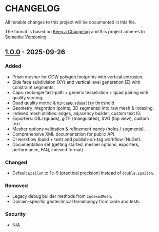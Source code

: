 # CHANGELOG

All notable changes to this project will be documented in this file.

The format is based on [Keep a Changelog](https://keepachangelog.com/en/1.0.0/) and this project adheres to [Semantic Versioning](https://semver.org/).

## [1.0.0] - 2025-09-26
### Added
- Prism mesher for CCW polygon footprints with vertical extrusion.
- Side face subdivision (XY) and vertical level generation (Z) with constraint segments.
- Caps: rectangle fast-path + generic tessellation + quad pairing with quality scoring.
- Quad quality metric & `MinCapQuadQuality` threshold.
- Geometry integration (points, 3D segments) into raw mesh & indexing.
- Indexed mesh utilities: edges, adjacency builder, custom text IO.
- Exporters: OBJ (quads), glTF (triangulated), SVG (top view), custom text.
- Mesher options validation & refinement bands (holes / segments).
- Comprehensive XML documentation for public API.
- CI workflow (build + test) and publish-on-tag workflow (NuGet).
- Documentation set (getting started, mesher options, exporters, performance, FAQ, indexed format).

### Changed
- Default `Epsilon` to 1e-9 (practical precision) instead of `double.Epsilon`.

### Removed
- Legacy debug builder methods from `IndexedMesh`.
- Domain-specific geotechnical terminology from code and tests.

### Security
- N/A

[1.0.0]: https://github.com/MabinogiCode/FastGeoMesh/releases/tag/v1.0.0
